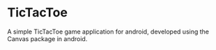 # TicTacToe
A simple TicTacToe game application for android, developed using the Canvas package in android.

